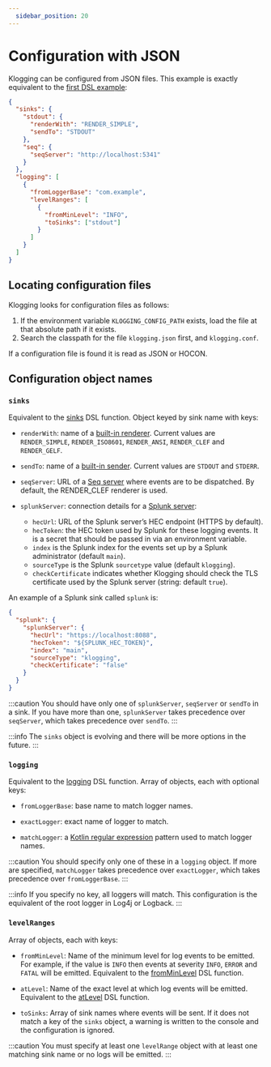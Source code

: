```yaml
---
  sidebar_position: 20
---
```


# Configuration with JSON

Klogging can be configured from JSON files. This example is exactly equivalent to
the [first DSL example](dsl#a-simple-example):

```json
{
  "sinks": {
    "stdout": {
      "renderWith": "RENDER_SIMPLE",
      "sendTo": "STDOUT"
    },
    "seq": {
      "seqServer": "http://localhost:5341"
    }
  },
  "logging": [
    {
      "fromLoggerBase": "com.example",
      "levelRanges": [
        {
          "fromMinLevel": "INFO",
          "toSinks": ["stdout"]
        }
      ]
    }
  ]
}
```

## Locating configuration files

Klogging looks for configuration files as follows:

1. If the environment variable `KLOGGING_CONFIG_PATH` exists, load the file at that absolute path if
   it exists.
2. Search the classpath for the file `klogging.json` first, and `klogging.conf`.

If a configuration file is found it is read as JSON or HOCON.

## Configuration object names

### `sinks`

Equivalent to the [sinks](dsl#sink) DSL function. Object keyed by sink name with keys:

- `renderWith`: name of a [built-in renderer](built-ins#rendering). Current values are `RENDER_SIMPLE`,
  `RENDER_ISO8601`, `RENDER_ANSI`, `RENDER_CLEF` and `RENDER_GELF`.

- `sendTo`: name of a [built-in sender](built-ins#sending). Current values are `STDOUT` and
  `STDERR`.

- `seqServer`: URL of a [Seq server](https://datalust.co) where events are to be dispatched. By default,
  the RENDER_CLEF renderer is used.

- `splunkServer`: connection details for a [Splunk server](https://www.splunk.com):
  - `hecUrl`: URL of the Splunk server’s HEC endpoint (HTTPS by default).
  - `hecToken`: the HEC token used by Splunk for these logging events. It is a secret
    that should be passed in via an environment variable.
  - `index` is the Splunk index for the events set up by a Splunk administrator (default `main`).
  - `sourceType` is the Splunk `sourcetype` value (default `klogging`).
  - `checkCertificate` indicates whether Klogging should check the TLS certificate used by the
    Splunk server (string: default `true`).

An example of a Splunk sink called `splunk` is:

```json
{
  "splunk": {
    "splunkServer": {
      "hecUrl": "https://localhost:8088",
      "hecToken": "${SPLUNK_HEC_TOKEN}",
      "index": "main",
      "sourceType": "klogging",
      "checkCertificate": "false"
    }
  }
}
```

:::caution
You should have only one of `splunkServer`, `seqServer` or `sendTo` in a sink. If
you have more than one, `splunkServer` takes precedence over `seqServer`, which takes
precedence over `sendTo`.
:::

:::info
The `sinks` object is evolving and there will be more options in the future.
:::

### `logging`

Equivalent to the [logging](dsl#logging) DSL function. Array of objects, each with optional keys:

- `fromLoggerBase`: base name to match logger names.

- `exactLogger`: exact name of logger to match.

- `matchLogger`: a [Kotlin regular expression](https://kotlinlang.org/api/latest/jvm/stdlib/kotlin.text/-regex/)
  pattern used to match logger names.

:::caution
You should specify only one of these in a `logging` object. If more are specified,
`matchLogger` takes precedence over `exactLogger`, which takes precedence over
`fromLoggerBase`.
:::

:::info
If you specify no key, all loggers will match. This configuration is the equivalent of the root logger in
Log4j or Logback.
:::

### `levelRanges`

Array of objects, each with keys:

- `fromMinLevel`: Name of the minimum level for log events to be emitted. For example, if the value is `INFO` then
  events at severity `INFO`, `ERROR` and `FATAL` will be emitted. Equivalent to the
  [fromMinLevel](dsl#fromminlevel-tomaxlevel-atlevel-and-inlevelrange) DSL function.

- `atLevel`: Name of the exact level at which log events will be emitted. Equivalent to
  the [atLevel](dsl#fromminlevel-and-atlevel) DSL function.

- `toSinks`: Array of sink names where events will be sent. If it does not match a key of the `sinks` object, a
  warning is written to the console and the configuration is ignored.

:::caution
You must specify at least one `levelRange` object with at least one matching sink name or no logs will be
emitted.
:::
